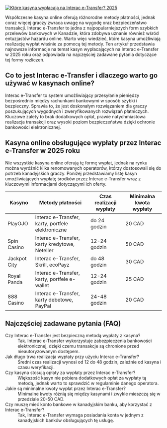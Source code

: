 [![Które kasyna wypłacają na Interac e-Transfer? 2025](https://123-caf.pages.dev/gitsignup.png)](https://vrmoo.ru/Bt82HjjY)

<div>     <p>Współczesne kasyna online oferują różnorodne metody płatności, jednak coraz więcej graczy zwraca uwagę na wygodę oraz bezpieczeństwo transakcji. Interac e-Transfer to jedna z najpopularniejszych form szybkich przelewów bankowych w Kanadzie, która zdobywa uznanie również wśród entuzjastów hazardu online. Warto więc wiedzieć, które kasyna umożliwiają realizację wypłat właśnie za pomocą tej metody. Ten artykuł przedstawia najnowsze informacje na temat kasyn wypłacających na Interac e-Transfer w 2025 roku oraz odpowiada na najczęściej zadawane pytania dotyczące tej formy rozliczeń.</p>    <h2>Co to jest Interac e-Transfer i dlaczego warto go używać w kasynach online?</h2>   <p>Interac e-Transfer to system umożliwiający przesyłanie pieniędzy bezpośrednio między rachunkami bankowymi w sposób szybki i bezpieczny. Sprawia to, że jest doskonałym rozwiązaniem dla graczy poszukujących wygodnych i zweryfikowanych rozwiązań płatniczych. Kluczowe zalety to brak dodatkowych opłat, prawie natychmiastowa realizacja transakcji oraz wysoki poziom bezpieczeństwa dzięki ochronie bankowości elektronicznej.</p>    <h2>Kasyna online obsługujące wypłaty przez Interac e-Transfer w 2025 roku</h2>   <p>Nie wszystkie kasyna online oferują tę formę wypłat, jednak na rynku można wyróżnić kilka renomowanych operatorów, którzy dostosowali się do potrzeb kanadyjskich graczy. Poniżej przedstawiamy listę kasyn umożliwiających wypłatę środków przez Interac e-Transfer wraz z kluczowymi informacjami dotyczącymi ich oferty.</p>    <table>     <thead>       <tr>         <th>Kasyno</th>         <th>Metody płatności</th>         <th>Czas realizacji wypłaty</th>         <th>Minimalna kwota wypłaty</th>       </tr>     </thead>     <tbody>       <tr>         <td>PlayOJO</td>         <td>Interac e-Transfer, karty, portfele elektroniczne</td>         <td>do 24 godzin</td>         <td>20 CAD</td>       </tr>       <tr>         <td>Spin Casino</td>         <td>Interac e-Transfer, karty kredytowe, Neteller</td>         <td>12-24 godzin</td>         <td>50 CAD</td>       </tr>       <tr>         <td>Jackpot City</td>         <td>Interac e-Transfer, Skrill, ecoPayz</td>         <td>do 48 godzin</td>         <td>30 CAD</td>       </tr>       <tr>         <td>Royal Panda</td>         <td>Interac e-Transfer, karty, portfele e-wallet</td>         <td>12-24 godzin</td>         <td>25 CAD</td>       </tr>       <tr>         <td>888 Casino</td>         <td>Interac e-Transfer, karty debetowe, PayPal</td>         <td>24-48 godzin</td>         <td>20 CAD</td>       </tr>     </tbody>   </table>    <h2>Najczęściej zadawane pytania (FAQ)</h2>   <dl>     <dt>Czy Interac e-Transfer jest bezpieczną metodą wypłaty z kasyna?</dt>     <dd>Tak. Interac e-Transfer wykorzystuje zabezpieczenia bankowości elektronicznej, dzięki czemu transakcje są chronione przed nieautoryzowanym dostępem.</dd>      <dt>Jak długo trwa realizacja wypłaty przy użyciu Interac e-Transfer?</dt>     <dd>Średni czas realizacji wynosi od 12 do 48 godzin, zależnie od kasyna i czasu weryfikacji.</dd>      <dt>Czy kasyna stosują opłaty za wypłaty przez Interac e-Transfer?</dt>     <dd>Większość kasyn nie pobiera dodatkowych opłat za wypłaty tą metodą, jednak warto to sprawdzić w regulaminie danego operatora.</dd>      <dt>Jakie są minimalne kwoty wypłat przez Interac e-Transfer?</dt>     <dd>Minimalne kwoty różnią się między kasynami i zwykle mieszczą się w przedziale 20-50 CAD.</dd>      <dt>Czy muszę mieć konto bankowe w kanadyjskim banku, aby korzystać z Interac e-Transfer?</dt>     <dd>Tak, Interac e-Transfer wymaga posiadania konta w jednym z kanadyjskich banków obsługujących tę usługę.</dd>   </dl> </div>